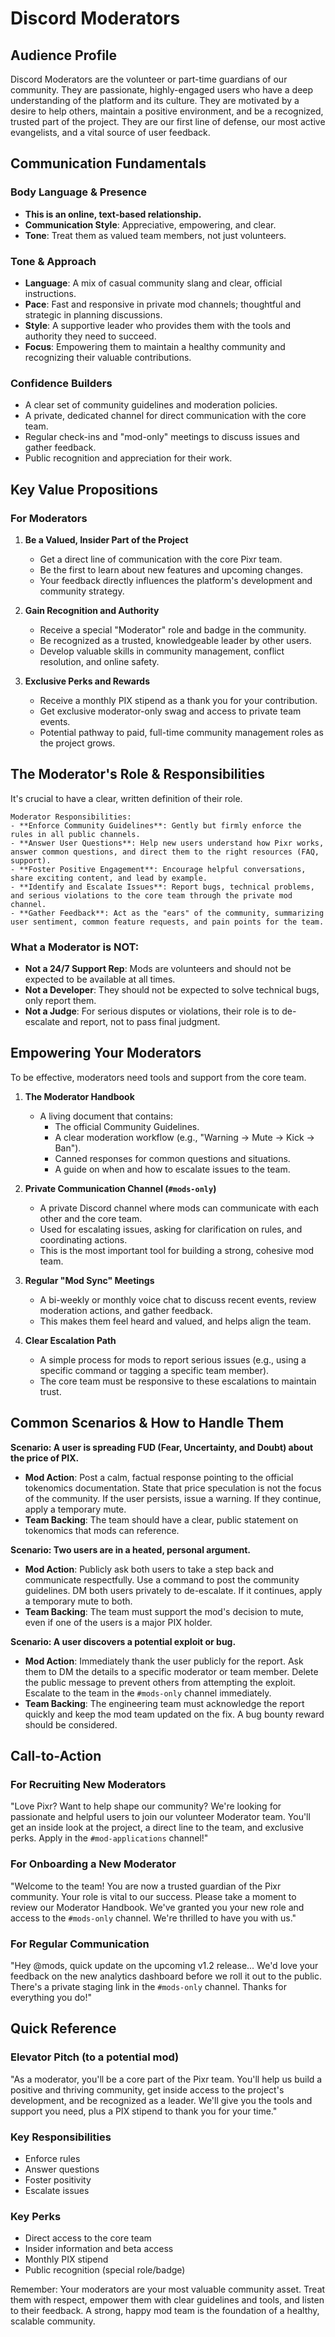 # Discord Moderators

## Audience Profile
Discord Moderators are the volunteer or part-time guardians of our community. They are passionate, highly-engaged users who have a deep understanding of the platform and its culture. They are motivated by a desire to help others, maintain a positive environment, and be a recognized, trusted part of the project. They are our first line of defense, our most active evangelists, and a vital source of user feedback.

## Communication Fundamentals

### Body Language & Presence
- **This is an online, text-based relationship.**
- **Communication Style**: Appreciative, empowering, and clear.
- **Tone**: Treat them as valued team members, not just volunteers.

### Tone & Approach
- **Language**: A mix of casual community slang and clear, official instructions.
- **Pace**: Fast and responsive in private mod channels; thoughtful and strategic in planning discussions.
- **Style**: A supportive leader who provides them with the tools and authority they need to succeed.
- **Focus**: Empowering them to maintain a healthy community and recognizing their valuable contributions.

### Confidence Builders
- A clear set of community guidelines and moderation policies.
- A private, dedicated channel for direct communication with the core team.
- Regular check-ins and "mod-only" meetings to discuss issues and gather feedback.
- Public recognition and appreciation for their work.

## Key Value Propositions

### For Moderators
1.  **Be a Valued, Insider Part of the Project**
    -   Get a direct line of communication with the core Pixr team.
    -   Be the first to learn about new features and upcoming changes.
    -   Your feedback directly influences the platform's development and community strategy.

2.  **Gain Recognition and Authority**
    -   Receive a special "Moderator" role and badge in the community.
    -   Be recognized as a trusted, knowledgeable leader by other users.
    -   Develop valuable skills in community management, conflict resolution, and online safety.

3.  **Exclusive Perks and Rewards**
    -   Receive a monthly PIX stipend as a thank you for your contribution.
    -   Get exclusive moderator-only swag and access to private team events.
    -   Potential pathway to paid, full-time community management roles as the project grows.

## The Moderator's Role & Responsibilities

It's crucial to have a clear, written definition of their role.

```
Moderator Responsibilities:
- **Enforce Community Guidelines**: Gently but firmly enforce the rules in all public channels.
- **Answer User Questions**: Help new users understand how Pixr works, answer common questions, and direct them to the right resources (FAQ, support).
- **Foster Positive Engagement**: Encourage helpful conversations, share exciting content, and lead by example.
- **Identify and Escalate Issues**: Report bugs, technical problems, and serious violations to the core team through the private mod channel.
- **Gather Feedback**: Act as the "ears" of the community, summarizing user sentiment, common feature requests, and pain points for the team.
```

### What a Moderator is NOT:
-   **Not a 24/7 Support Rep**: Mods are volunteers and should not be expected to be available at all times.
-   **Not a Developer**: They should not be expected to solve technical bugs, only report them.
-   **Not a Judge**: For serious disputes or violations, their role is to de-escalate and report, not to pass final judgment.

## Empowering Your Moderators

To be effective, moderators need tools and support from the core team.

1.  **The Moderator Handbook**
    -   A living document that contains:
        -   The official Community Guidelines.
        -   A clear moderation workflow (e.g., "Warning -> Mute -> Kick -> Ban").
        -   Canned responses for common questions and situations.
        -   A guide on when and how to escalate issues to the team.

2.  **Private Communication Channel (`#mods-only`)**
    -   A private Discord channel where mods can communicate with each other and the core team.
    -   Used for escalating issues, asking for clarification on rules, and coordinating actions.
    -   This is the most important tool for building a strong, cohesive mod team.

3.  **Regular "Mod Sync" Meetings**
    -   A bi-weekly or monthly voice chat to discuss recent events, review moderation actions, and gather feedback.
    -   This makes them feel heard and valued, and helps align the team.

4.  **Clear Escalation Path**
    -   A simple process for mods to report serious issues (e.g., using a specific command or tagging a specific team member).
    -   The core team must be responsive to these escalations to maintain trust.

## Common Scenarios & How to Handle Them

**Scenario: A user is spreading FUD (Fear, Uncertainty, and Doubt) about the price of PIX.**
-   **Mod Action**: Post a calm, factual response pointing to the official tokenomics documentation. State that price speculation is not the focus of the community. If the user persists, issue a warning. If they continue, apply a temporary mute.
-   **Team Backing**: The team should have a clear, public statement on tokenomics that mods can reference.

**Scenario: Two users are in a heated, personal argument.**
-   **Mod Action**: Publicly ask both users to take a step back and communicate respectfully. Use a command to post the community guidelines. DM both users privately to de-escalate. If it continues, apply a temporary mute to both.
-   **Team Backing**: The team must support the mod's decision to mute, even if one of the users is a major PIX holder.

**Scenario: A user discovers a potential exploit or bug.**
-   **Mod Action**: Immediately thank the user publicly for the report. Ask them to DM the details to a specific moderator or team member. Delete the public message to prevent others from attempting the exploit. Escalate to the team in the `#mods-only` channel immediately.
-   **Team Backing**: The engineering team must acknowledge the report quickly and keep the mod team updated on the fix. A bug bounty reward should be considered.

## Call-to-Action

### For Recruiting New Moderators
"Love Pixr? Want to help shape our community? We're looking for passionate and helpful users to join our volunteer Moderator team. You'll get an inside look at the project, a direct line to the team, and exclusive perks. Apply in the `#mod-applications` channel!"

### For Onboarding a New Moderator
"Welcome to the team! You are now a trusted guardian of the Pixr community. Your role is vital to our success. Please take a moment to review our Moderator Handbook. We've granted you your new role and access to the `#mods-only` channel. We're thrilled to have you with us."

### For Regular Communication
"Hey @mods, quick update on the upcoming v1.2 release... We'd love your feedback on the new analytics dashboard before we roll it out to the public. There's a private staging link in the `#mods-only` channel. Thanks for everything you do!"

## Quick Reference

### Elevator Pitch (to a potential mod)
"As a moderator, you'll be a core part of the Pixr team. You'll help us build a positive and thriving community, get inside access to the project's development, and be recognized as a leader. We'll give you the tools and support you need, plus a PIX stipend to thank you for your time."

### Key Responsibilities
-   Enforce rules
-   Answer questions
-   Foster positivity
-   Escalate issues

### Key Perks
-   Direct access to the core team
-   Insider information and beta access
-   Monthly PIX stipend
-   Public recognition (special role/badge)

Remember: Your moderators are your most valuable community asset. Treat them with respect, empower them with clear guidelines and tools, and listen to their feedback. A strong, happy mod team is the foundation of a healthy, scalable community.
